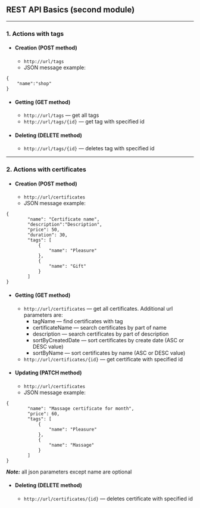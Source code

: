 ## REST API Basics (second module)

<hr>

### 1. Actions with tags

- #### Creation (POST method)
    - ```http://url/tags```
    - JSON message example:

```
{
    "name":"shop"
}
```

- #### Getting (GET method)
    - ```http://url/tags``` — get all tags
    - ```http://url/tags/{id}``` — get tag with specified id

- #### Deleting (DELETE method)
    - ```http://url/tags/{id}``` — deletes tag with specified id

<hr>

### 2. Actions with certificates

- #### Creation (POST method)
    - ```http://url/certificates```
    - JSON message example:

```
{
        "name": "Certificate name",
        "description":"Description",
        "price": 50,
        "duration": 30,
        "tags": [
            {
                "name": "Pleasure"
            },
            {
                "name": "Gift"
            }
        ]
}
```

- #### Getting (GET method)
    - ```http://url/certificates``` — get all certificates. Additional url parameters are:
        - tagName — find certificates with tag
        - certificateName — search certificates by part of name
        - description — search certificates by part of description
        - sortByCreatedDate — sort certificates by create date (ASC or DESC value)
        - sortByName — sort certificates by name (ASC or DESC value)
    - ```http://url/certificates/{id}``` — get certificate with specified id

- #### Updating (PATCH method)
    - ```http://url/certificates```
    - JSON message example:

```
{
        "name": "Massage certificate for month",
        "price": 60,
        "tags": [
            {
                "name": "Pleasure"
            },
            {
                "name": "Massage"
            }
        ]
}
```

<i><b>Note:</b></i> all json parameters except name are optional

- #### Deleting (DELETE method)
    - ```http://url/certificates/{id}``` — deletes certificate with specified id